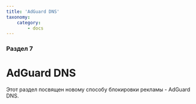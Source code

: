 ```yaml
---
title: 'AdGuard DNS'
taxonomy:
    category:
        - docs
---
```


### Раздел 7

# AdGuard DNS

Этот раздел посвящен новому способу блокировки рекламы - AdGuard DNS.